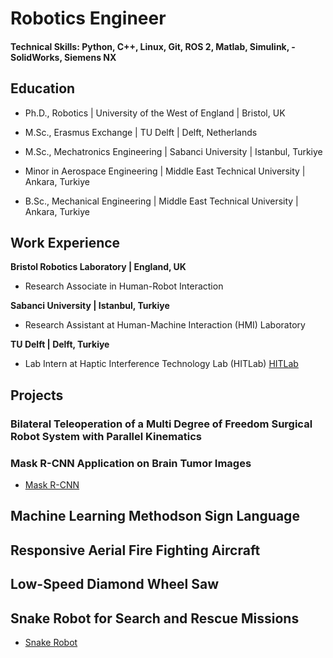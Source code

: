 # Robotics Engineer

#### Technical Skills: Python, C++, Linux, Git, ROS 2, Matlab, Simulink, -SolidWorks, Siemens NX

## Education
- Ph.D., Robotics | University of the West of England	| Bristol, UK

- M.Sc., Erasmus Exchange | TU Delft | Delft, Netherlands

- M.Sc., Mechatronics	Engineering | Sabanci University | Istanbul, Turkiye

- Minor in Aerospace Engineering | Middle East Technical University | Ankara, Turkiye

- B.Sc., Mechanical Engineering | Middle East Technical University | Ankara, Turkiye

## Work Experience
**Bristol Robotics Laboratory | England, UK**
- Research Associate in Human-Robot Interaction

**Sabanci University | Istanbul, Turkiye**
- Research Assistant at Human-Machine Interaction (HMI) Laboratory

**TU Delft | Delft, Turkiye**
- Lab Intern at Haptic Interference Technology Lab (HITLab)
[HITLab](https://sites.google.com/view/hitlabdelft/team)

## Projects
### Bilateral Teleoperation of a Multi Degree of Freedom Surgical Robot System with Parallel Kinematics

### Mask R-CNN Application on Brain Tumor Images
- [Mask R-CNN](https://youtube.com/shorts/QHFpgSXV9Mw?si=tXMuLGR3RQFwzPjP)

## Machine Learning Methodson Sign Language

## Responsive Aerial Fire Fighting Aircraft

## Low-Speed Diamond Wheel Saw

## Snake Robot for Search and Rescue Missions
- [Snake Robot](https://youtu.be/yErsOVa7HwM?si=g3KIZlAGGrZF70-3)
